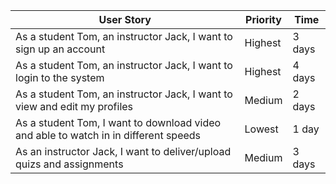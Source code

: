 <!-- P1 means most priority, P5 means least priority.
-->
| User Story |Priority| Time |
| ---------- | -------- |-------- |
| As a student Tom, an instructor Jack, I want to sign up an account| Highest | 3 days |
| As a student Tom, an instructor Jack, I want to login to the system| Highest | 4 days |
| As a student Tom, an instructor Jack, I want to view and edit my profiles | Medium | 2 days |
| As a student Tom, I want to download video and able to watch in in different speeds| Lowest | 1 day|
| As an instructor Jack, I want to deliver/upload quizs and assignments | Medium | 3 days|
